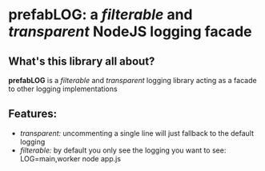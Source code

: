 prefabLOG: a *filterable* and *transparent* NodeJS logging facade
=================================================================

What's this library all about?
------------------------------
**prefabLOG** is a *filterable* and *transparent* logging library acting as a facade to other logging implementations


Features:
---------
- *transparent:* uncommenting a single line will just fallback to the default logging
- *filterable:* by default you only see the logging you want to see:
	LOG=main,worker node app.js
